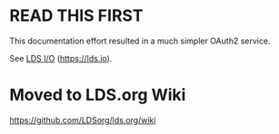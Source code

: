 READ THIS FIRST
=====

This documentation effort resulted in a much simpler OAuth2 service.

See [LDS I/O](https://lds.io) (<https://lds.io>).

Moved to LDS.org Wiki
==================

https://github.com/LDSorg/lds.org/wiki
